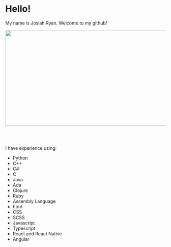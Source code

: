 # Hello!

My name is Josiah Ryan. Welcome to my github!

<!-- taken from a github profile guide: https://www.sitepoint.com/github-profile-readme/ -->
<div align="center">
  <img src="https://media.giphy.com/media/dWesBcTLavkZuG35MI/giphy.gif" width="600" height="300"/>
</div>

<br/> <br/>

I have experience using:
- Python
- C++
- C#
- C
- Java
- Ada
- Clojure
- Ruby
- Assembly Language
- html
- CSS
- SCSS
- Javascript
- Typescript
- React and React Native
- Angular
